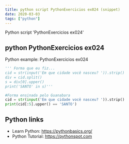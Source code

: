 ```yaml
---
title: python script PythonExercicios ex024 (snippet)
date: 2020-03-03
tags: ["python"]
---
```

Python script 'PythonExercicios ex024'


## python PythonExercicios ex024

Python example: PythonExercicios ex024

```python
''' Forma que eu fiz...
cid = str(input('Em que cidade você nasceu? ')).strip()
div = cid.split()
s = div[0].upper()
print('SANTO' in s)'''

#Forma ensinada pelo Guanabara
cid = str(input('Em que cidade você nasceu? ')).strip()
print(cid[:5].upper() == 'SANTO')

```

## Python links

- Learn Python: https://pythonbasics.org/
- Python Tutorial: https://pythonspot.com
